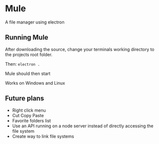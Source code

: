# Mule
A file manager using electron

## Running Mule

After downloading the source, change your terminals working directory to the projects root folder. 

Then:   ` electron . `

Mule should then start

Works on Windows and Linux

## Future plans
* Right click menu
* Cut Copy Paste
* Favorite folders list
* Use an API running on a node server instead of directly accessing the file system
* Create way to link file systems